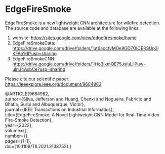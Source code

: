 # EdgeFireSmoke
EdgeFireSmoke is a new lightweight CNN architecture for wildfire detection.
The source code and database are available at the following links:

1) website: https://sites.google.com/view/edgefiresmoke/home
2) EdgeFireSmokeData: https://drive.google.com/drive/folders/1ut6aoctvMOe9GD7OIOERSUp2IKFAaYdl?usp=sharing 
3) EdgeFireSmokeCNN: https://drive.google.com/drive/folders/1IHo3IkmQE75JxIuLiiPuw-ulnJ4AsbCe?usp=sharing

Please cite our scientific paper: https://ieeexplore.ieee.org/document/9684982

@ARTICLE{9684982,  
author={Silva, Jefferson and Huang, Chenxi and Nogueira, Fabricio and Bhatia, Surbi and Albuquerque, Victor},  
journal={IEEE Transactions on Industrial Informatics},   
title={EdgeFireSmoke: A Novel Lightweight CNN Model for Real-Time Video Fire-Smoke Detection},   
year={2022},  
volume={},  
number={},  
pages={1-1},  
doi={10.1109/TII.2021.3138752}
}
